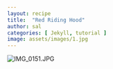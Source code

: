 ```yaml
---
layout: recipe
title:  "Red Riding Hood"
author: sal
categories: [ Jekyll, tutorial ]
image: assets/images/1.jpg
---
```

![IMG_0151.JPG](image/IMG_0151.JPG)
